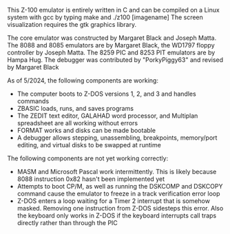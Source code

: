 This Z-100 emulator is entirely written in C and can be compiled on a Linux system with gcc by typing make and ./z100 [imagename]  The screen visualization requires the gtk graphics library.

The core emulator was constructed by Margaret Black and Joseph Matta.  The 8088 and 8085 emulators are by Margaret Black, the WD1797 floppy controller by Joseph Matta.  The 8259 PIC and 8253 PIT emulators are by Hampa Hug.  The debugger was contributed by "PorkyPiggy63" and revised by Margaret Black

As of 5/2024, the following components are working:
- The computer boots to Z-DOS versions 1, 2, and 3 and handles commands
- ZBASIC loads, runs, and saves programs
- The ZEDIT text editor, GALAHAD word processor, and Multiplan spreadsheet are all working without errors
- FORMAT works and disks can be made bootable
- A debugger allows stepping, unassembling, breakpoints, memory/port editing, and virtual disks to be swapped at runtime

The following components are not yet working correctly:
- MASM and Microsoft Pascal work intermittently.  This is likely because 8088 instruction 0x82 hasn't been implemented yet
- Attempts to boot CP/M, as well as running the DSKCOMP and DSKCOPY command cause the emulator to freeze in a track verification error loop
- Z-DOS enters a loop waiting for a Timer 2 interrupt that is somehow masked.  Removing one instruction from Z-DOS sidesteps this error.  Also the keyboard only works in Z-DOS if the keyboard interrupts call traps directly rather than through the PIC
 
